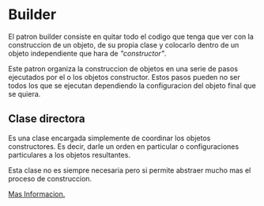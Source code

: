 # Builder

El patron builder consiste en quitar todo el codigo que tenga que ver con la construccion
de un objeto, de su propia clase y colocarlo dentro de un objeto independiente que hara de
_*"constructor"*_. 

Este patron organiza la construccion de objetos en una serie de pasos ejecutados por el o los objetos constructor. 
Estos pasos pueden no ser todos los que se ejecutan dependiendo la configuracion del objeto final que se quiera. 

## Clase directora

Es una clase encargada simplemente de coordinar los objetos constructores. Es decir, darle un orden en particular o configuraciones particulares a los objetos resultantes.

Esta clase no es siempre necesaria pero si permite abstraer mucho mas el proceso de construccion.

[Mas Informacion.](https://refactoring.guru/es/design-patterns/builder)